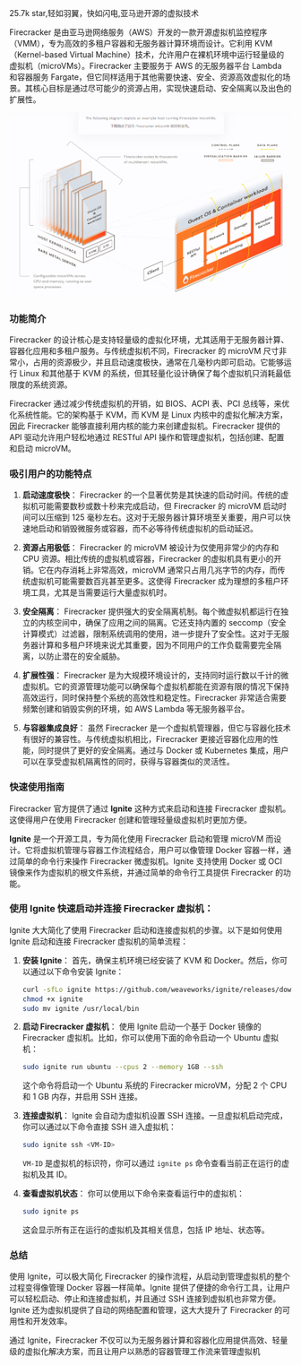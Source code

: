 25.7k star,轻如羽翼，快如闪电,亚马逊开源的虚拟技术

Firecracker 是由亚马逊网络服务（AWS）开发的一款开源虚拟机监控程序（VMM），专为高效的多租户容器和无服务器计算环境而设计。它利用 KVM（Kernel-based Virtual Machine）技术，允许用户在裸机环境中运行轻量级的虚拟机（microVMs）。Firecracker 主要服务于 AWS 的无服务器平台 Lambda 和容器服务 Fargate，但它同样适用于其他需要快速、安全、资源高效虚拟化的场景。其核心目标是通过尽可能少的资源占用，实现快速启动、安全隔离以及出色的扩展性。

![](image.png)

### 功能简介

Firecracker 的设计核心是支持轻量级的虚拟化环境，尤其适用于无服务器计算、容器化应用和多租户服务。与传统虚拟机不同，Firecracker 的 microVM 尺寸非常小，占用的资源极少，并且启动速度极快，通常在几毫秒内即可启动。它能够运行 Linux 和其他基于 KVM 的系统，但其轻量化设计确保了每个虚拟机只消耗最低限度的系统资源。

Firecracker 通过减少传统虚拟机的开销，如 BIOS、ACPI 表、PCI 总线等，来优化系统性能。它的架构基于 KVM，而 KVM 是 Linux 内核中的虚拟化解决方案，因此 Firecracker 能够直接利用内核的能力来创建虚拟机。Firecracker 提供的 API 驱动允许用户轻松地通过 RESTful API 操作和管理虚拟机，包括创建、配置和启动 microVM。

### 吸引用户的功能特点

1. **启动速度极快**：
   Firecracker 的一个显著优势是其快速的启动时间。传统的虚拟机可能需要数秒或数十秒来完成启动，但 Firecracker 的 microVM 启动时间可以压缩到 125 毫秒左右。这对于无服务器计算环境至关重要，用户可以快速地启动和销毁微服务或容器，而不必等待传统虚拟机的启动延迟。

2. **资源占用极低**：
   Firecracker 的 microVM 被设计为仅使用非常少的内存和 CPU 资源。相比传统的虚拟机或容器，Firecracker 的虚拟机具有更小的开销。它在内存消耗上非常高效，microVM 通常只占用几兆字节的内存，而传统虚拟机可能需要数百兆甚至更多。这使得 Firecracker 成为理想的多租户环境工具，尤其是当需要运行大量虚拟机时。

3. **安全隔离**：
   Firecracker 提供强大的安全隔离机制。每个微虚拟机都运行在独立的内核空间中，确保了应用之间的隔离。它还支持内置的 seccomp（安全计算模式）过滤器，限制系统调用的使用，进一步提升了安全性。这对于无服务器计算和多租户环境来说尤其重要，因为不同用户的工作负载需要完全隔离，以防止潜在的安全威胁。

4. **扩展性强**：
   Firecracker 是为大规模环境设计的，支持同时运行数以千计的微虚拟机。它的资源管理功能可以确保每个虚拟机都能在资源有限的情况下保持高效运行，同时保持整个系统的高效性和稳定性。Firecracker 非常适合需要频繁创建和销毁实例的环境，如 AWS Lambda 等无服务器平台。

5. **与容器集成良好**：
   虽然 Firecracker 是一个虚拟机管理器，但它与容器化技术有很好的兼容性。与传统虚拟机相比，Firecracker 更接近容器化应用的性能，同时提供了更好的安全隔离。通过与 Docker 或 Kubernetes 集成，用户可以在享受虚拟机隔离性的同时，获得与容器类似的灵活性。

### 快速使用指南

Firecracker 官方提供了通过 **Ignite** 这种方式来启动和连接 Firecracker 虚拟机。这使得用户在使用 Firecracker 创建和管理轻量级虚拟机时更加方便。

**Ignite** 是一个开源工具，专为简化使用 Firecracker 启动和管理 microVM 而设计。它将虚拟机管理与容器工作流程结合，用户可以像管理 Docker 容器一样，通过简单的命令行来操作 Firecracker 微虚拟机。Ignite 支持使用 Docker 或 OCI 镜像来作为虚拟机的根文件系统，并通过简单的命令行工具提供 Firecracker 的功能。


### 使用 Ignite 快速启动并连接 Firecracker 虚拟机：

Ignite 大大简化了使用 Firecracker 启动和连接虚拟机的步骤。以下是如何使用 Ignite 启动和连接 Firecracker 虚拟机的简单流程：

1. **安装 Ignite**：
   首先，确保主机环境已经安装了 KVM 和 Docker。然后，你可以通过以下命令安装 Ignite：
   ```bash
   curl -sfLo ignite https://github.com/weaveworks/ignite/releases/download/v0.10.1/ignite-v0.10.1-linux-amd64
   chmod +x ignite
   sudo mv ignite /usr/local/bin
   ```

2. **启动 Firecracker 虚拟机**：
   使用 Ignite 启动一个基于 Docker 镜像的 Firecracker 虚拟机。比如，你可以使用下面的命令启动一个 Ubuntu 虚拟机：
   ```bash
   sudo ignite run ubuntu --cpus 2 --memory 1GB --ssh
   ```
   这个命令将启动一个 Ubuntu 系统的 Firecracker microVM，分配 2 个 CPU 和 1 GB 内存，并启用 SSH 连接。

3. **连接虚拟机**：
   Ignite 会自动为虚拟机设置 SSH 连接。一旦虚拟机启动完成，你可以通过以下命令直接 SSH 进入虚拟机：
   ```bash
   sudo ignite ssh <VM-ID>
   ```
   `VM-ID` 是虚拟机的标识符，你可以通过 `ignite ps` 命令查看当前正在运行的虚拟机及其 ID。

4. **查看虚拟机状态**：
   你可以使用以下命令来查看运行中的虚拟机：
   ```bash
   sudo ignite ps
   ```
   这会显示所有正在运行的虚拟机及其相关信息，包括 IP 地址、状态等。

### 总结

使用 Ignite，可以极大简化 Firecracker 的操作流程，从启动到管理虚拟机的整个过程变得像管理 Docker 容器一样简单。Ignite 提供了便捷的命令行工具，让用户可以轻松启动、停止和连接虚拟机，并且通过 SSH 连接到虚拟机也非常方便。Ignite 还为虚拟机提供了自动的网络配置和管理，这大大提升了 Firecracker 的可用性和开发效率。

通过 Ignite，Firecracker 不仅可以为无服务器计算和容器化应用提供高效、轻量级的虚拟化解决方案，而且让用户以熟悉的容器管理工作流来管理虚拟机

